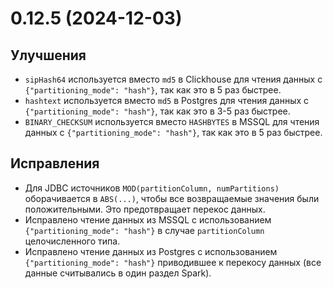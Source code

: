 # 0.12.5 (2024-12-03)

## Улучшения

- `sipHash64` используется вместо `md5` в Clickhouse для чтения данных с `{"partitioning_mode": "hash"}`, так как это в 5 раз быстрее.
- `hashtext` используется  вместо `md5` в Postgres для чтения данных с `{"partitioning_mode": "hash"}`, так как это в 3-5 раз быстрее.
- `BINARY_CHECKSUM` используется  вместо `HASHBYTES` в MSSQL для чтения данных с `{"partitioning_mode": "hash"}`, так как это в 5 раз быстрее.

## Исправления

- Для JDBC источников `MOD(partitionColumn, numPartitions)` оборачивается в `ABS(...)`, чтобы все возвращаемые значения были положительными. Это предотвращает перекос данных.
- Исправлено чтение данных из MSSQL с использованием `{"partitioning_mode": "hash"}` в случае `partitionColumn` целочисленного типа.
- Исправлено чтение данных из Postgres с использованием `{"partitioning_mode": "hash"}` приводившее к перекосу данных (все данные считывались в один раздел Spark).
